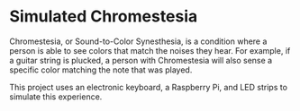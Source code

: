 # Simulated Chromestesia

Chromestesia, or Sound-to-Color Synesthesia, is a condition where a person is able to see colors that match the noises they hear. For example, if a guitar string is plucked, a person with Chromestesia will also sense a specific color matching the note that was played.

This project uses an electronic keyboard, a Raspberry Pi, and LED strips to simulate this experience.

